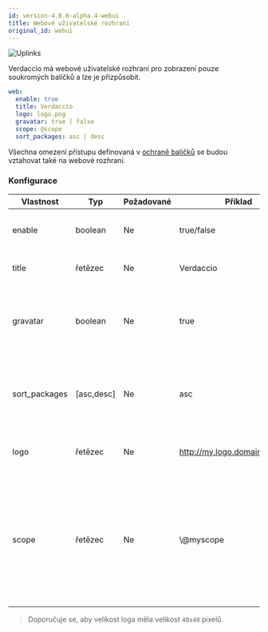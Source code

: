 ```yaml
---
id: version-4.0.0-alpha.4-webui
title: Webové uživatelské rozhraní
original_id: webui
---
```

![Uplinks](https://user-images.githubusercontent.com/558752/52916111-fa4ba980-32db-11e9-8a64-f4e06eb920b3.png)

Verdaccio má webové uživatelské rozhraní pro zobrazení pouze soukromých balíčků a lze je přizpůsobit.

```yaml
web:
  enable: true
  title: Verdaccio
  logo: logo.png
  gravatar: true | false
  scope: @scope
  sort_packages: asc | desc
```

Všechna omezení přístupu definovaná v [ochraně balíčků](protect-your-dependencies.md) se budou vztahovat také na webové rozhraní.

### Konfigurace

| Vlastnost     | Typ        | Požadované | Příklad                        | Podpora  | Popis                                                                                                                                                |
| ------------- | ---------- | ---------- | ------------------------------ | -------- | ---------------------------------------------------------------------------------------------------------------------------------------------------- |
| enable        | boolean    | Ne         | true/false                     | všechny  | povolit zobrazení webového rozhraní                                                                                                                  |
| title         | řetězec    | Ne         | Verdaccio                      | všechny  | Popis názvu hlavičky HTML                                                                                                                            |
| gravatar      | boolean    | Ne         | true                           | `>v4` | Gravatary budou vygenerovány pod kapotou, pokud je tato vlastnost povolena                                                                           |
| sort_packages | [asc,desc] | Ne         | asc                            | `>v4` | Gravatary budou vygenerovány pod kapotou, pokud je tato vlastnost povolena                                                                           |
| logo          | řetězec    | Ne         | http://my.logo.domain/logo.png | všechny  | uRI, kde se nachází logo (logo hlavičky)                                                                                                             |
| scope         | řetězec    | Ne         | \\@myscope                   | všechny  | If you're using this registry for a specific module scope, specify that scope to set it in the webui instructions header (note: escape @ with \\@) |

> Doporučuje se, aby velikost loga měla velikost `40x40` pixelů.